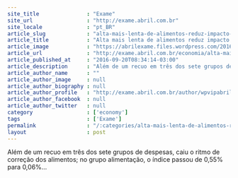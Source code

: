 ```yaml
---
site_title               : "Exame"
site_url                 : "http://exame.abril.com.br"
site_locale              : "pt_BR"
article_slug             : "alta-mais-lenta-de-alimentos-reduz-impacto-da-inflacao-em-sp"
article_title            : "Alta mais lenta de alimentos reduz impacto da inflação em SP"
article_image            : "https://abrilexame.files.wordpress.com/2016/09/size_960_16_9_frutas57.jpg?quality=70&strip=all&w=960"
article_url              : "http://exame.abril.com.br/economia/alta-mais-lenta-de-alimentos-reduz-impacto-da-inflacao-em-sp/"
article_published_at     : "2016-09-20T08:34:14-03:00"
article_description      : "Além de um recuo em três dos sete grupos de despesas, caiu o ritmo de correção dos alimentos; no grupo alimentação, o índice passou de 0,55% para 0,06%..."
article_author_name      : ""
article_author_image     : null
article_author_biography : null
article_author_profile   : "http://exame.abril.com.br/author/wpvipabril/"
article_author_facebook  : null
article_author_twitter   : null
category                 : ['economy']
tags                     : ['Exame']
permalink                : "/:categories/alta-mais-lenta-de-alimentos-reduz-impacto-da-inflacao-em-sp/"
layout                   : post
---
```


Além de um recuo em três dos sete grupos de despesas, caiu o ritmo de correção dos alimentos; no grupo alimentação, o índice passou de 0,55% para 0,06%...
